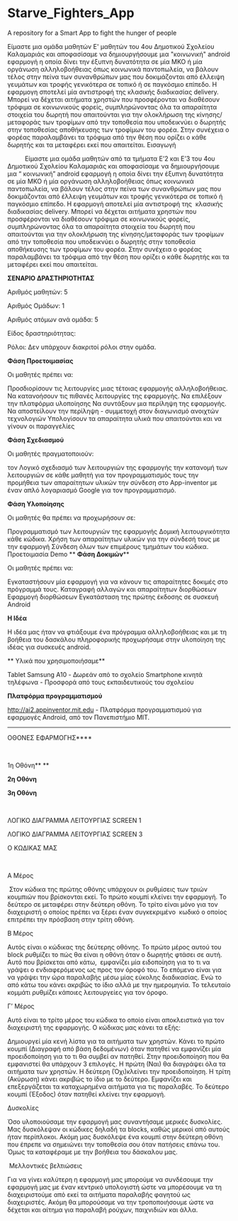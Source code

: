 # Starve_Fighters_App
A repository for a Smart App to fight the hunger of people

Είμαστε μια ομάδα μαθητών Ε' μαθητών του 4ου Δημοτικού Σχολείου Καλαμαριάς και αποφασίσαμε να δημιουργήσουμε μια "κοινωνική" android εφαρμογή η οποία δίνει την έξυπνη δυνατότητα σε μία ΜΚΟ ή μία οργάνωση αλληλοβοήθειας όπως κοινωνικά παντοπωλεία, να βάλουν τέλος στην πείνα των συνανθρώπων μας που δοκιμάζονται από έλλειψη γευμάτων και τροφής γενικότερα σε τοπικό ή σε παγκόσμιο επίπεδο.
	Η εφαρμογη σποτελεί μία αντιστροφή της κλασικής διαδικασίας delivery. Μπορεί να δέχεται αιτήματα χρηστών που προσφέρονται να διαθέσουν τρόφιμα σε κοινωνικούς φορείς, συμπληρώνοντας όλα τα απαραίτητα στοιχεία του δωρητή που απαιτούνται για την ολοκλήρωση της κίνησης/μεταφοράς των τροφίμων από την τοποθεσία που υποδεικνύει ο δωρητής στην τοποθεσίας αποθήκευσης των τροφίμων του φορέα. Στην συνέχεια ο φορέας παραλαμβάνει τα τρόφιμα από την θέση που ορίζει ο κάθε δωρητής και τα μεταφέρει εκεί που απαιτείται.
Εισαγωγή

          Είμαστε μια ομάδα μαθητών από τα τμήματα Ε’2 και Ε’3 του 4ου Δημοτικού Σχολείου Καλαμαριάς και αποφασίσαμε να δημιουργήσουμε μια “ κοινωνική” android εφαρμογή η οποία δίνει την έξυπνη δυνατότητα σε μία ΜΚΟ ή μία οργάνωση αλληλοβοήθειας όπως κοινωνικά παντοπωλεία, να βάλουν τέλος στην πείνα των συνανθρώπων μας που δοκιμάζονται από έλλειψη γευμάτων και τροφής γενικότερα σε τοπικό ή παγκόσμιο επίπεδο. Η εφαρμογή αποτελεί μία αντιστροφή της  κλασικής διαδικασίας delivery. Μπορεί να δέχεται αιτήματα χρηστών που προσφέρονται να διαθέσουν τρόφιμα σε κοινωνικούς φορείς, συμπληρώνοντας όλα τα απαραίτητα στοιχεία του δωρητή που απαιτούνται για την ολοκλήρωση της κίνησης/μεταφοράς των τροφίμων από την τοποθεσία που υποδεικνύει ο δωρητής στην τοποθεσία αποθήκευσης των τροφίμων του φορέα. Στην συνέχεια ο φορέας παραλαμβάνει τα τρόφιμα από την θέση που ορίζει ο κάθε δωρητής και τα μεταφέρει εκεί που απαιτείται.




**ΣΕΝΑΡΙΟ ΔΡΑΣΤΗΡΙΟΤΗΤΑΣ**

Αριθμός μαθητών: 5

Αριθμός Ομάδων: 1

Αριθμός ατόμων ανά ομάδα: 5

Είδος δραστηριότητας:

Ρόλοι: Δεν υπάρχουν διακριτοί ρόλοι στην ομάδα.




**Φάση Προετοιμασίας**

Οι μαθητές πρέπει να:

Προσδιορίσουν τις λειτουργίες μιας τέτοιας εφαρμογής αλληλοβοήθειας.
Να κατανοήσουν τις πιθανές λειτουργίες της εφαρμογής.
Να επιλέξουν την πλατφόρμα υλοποίησης
Να συντάξουν μια περίληψη της εφαρμογής.
Να αποστείλουν την περίληψη - συμμετοχή στον διαγωνισμό ανοιχτών τεχνολογιών
Υπολογίσουν τα απαραίτητα υλικά που απαιτούνται και να γίνουν οι παραγγελίες

**Φάση Σχεδιασμού**

Οι μαθητές πραγματοποιούν:

τον Λογικό σχεδιασμό των λειτουργιών της εφαρμογής
την κατανομή των λειτουργιών σε κάθε μαθητή για τον προγραμματισμός τους
την προμήθεια των απαραίτητων υλικών
την σύνδεση στο App-inventor με έναν απλό λογαριασμό Google για τον προγραμματισμό.

**Φάση Υλοποίησης**

Οι μαθητές θα πρέπει να προχωρήσουν σε:

Προγραμματισμό των λειτουργιών της εφαρμογής
Δομική λειτουργικότητα κάθε κώδικα.
Χρήση των απαραίτητων υλικών για την σύνδεσή τους με την εφαρμογή
Σύνδεση όλων των επιμέρους τμημάτων του κώδικα.
Προετοιμασία Demo
**
**Φάση Δοκιμών****

Οι μαθητές πρέπει να:

Εγκαταστήσουν μία εφαρμογή για να κάνουν τις απαραίτητες δοκιμές στο πρόγραμμά τους.
Καταγραφή αλλαγών και απαραίτητων διορθώσεων
Εφαρμογή διορθώσεων
Εγκατάσταση της πρώτης έκδοσης σε συσκευή Android

**Η Ιδέα**

Η ιδέα μας ήταν να φτιάξουμε ένα πρόγραμμα αλληλοβοήθειας και με τη βοήθεια του δασκάλου πληροφορικής προχωρήσαμε στην υλοποίηση της ιδέας για συσκευές android.



**
Υλικά που χρησιμοποιήσαμε**

Tablet Samsung A10 - Δωρεάν από το σχολείο
Smartphone κινητά τηλέφωνα - Προσφορά από τους εκπαιδευτικούς του σχολείου

**Πλατφόρμα προγραμματισμού**

http://ai2.appinventor.mit.edu - Πλατφόρμα προγραμματισμού για εφαρμογές Android, από τον Πανεπιστήμιο ΜΙΤ.



****
ΟΘΟΝΕΣ ΕΦΑΡΜΟΓΗΣ****

 

1η Οθόνη**
**

**2η Οθόνη**

**3η Οθόνη**

 

ΛΟΓΙΚΟ ΔΙΑΓΡΑΜΜΑ ΛΕΙΤΟΥΡΓΙΑΣ SCREEN 1

ΛΟΓΙΚΟ ΔΙΑΓΡΑΜΜΑ ΛΕΙΤΟΥΡΓΙΑΣ SCREEN 3

Ο ΚΩΔΙΚΑΣ ΜΑΣ

 

Α Μέρος

 Στον κώδικα της πρώτης οθόνης υπάρχουν οι ρυθμίσεις των τριών κουμπιών που βρίσκονται εκεί. Το πρώτο κουμπί κλείνει την εφαρμογή. Το δεύτερο σε μεταφέρει στην δεύτερη οθόνη. Το τρίτο είναι μόνο για τον διαχειριστή ο οποίος πρέπει να ξέρει έναν συγκεκριμένο  κωδικό ο οποίος επιτρέπει την πρόσβαση στην τρίτη οθόνη.

Β Μέρος




Αυτός είναι ο κώδικας της δεύτερης οθόνης. Το πρώτο μέρος αυτού του block ρυθμίζει το πώς θα είναι η οθόνη όταν ο δωρητής φτάσει σε αυτή. Αυτό που βρίσκεται από κάτω,  εμφανίζει μία ειδοποίηση για το τι να γράψει ο ενδιαφερόμενος ως προς τον όροφό του. Το επόμενο είναι για να γράψει την ώρα παραλαβής μέσω μίας εύκολης διαδικασίας. Ενώ το από κάτω του κάνει ακριβώς το ίδιο αλλά με την ημερομηνία. Το τελευταίο κομμάτι ρυθμίζει κάποιες λειτουργείες για τον όροφο.

Γ’ Μέρος




Αυτό είναι το τρίτο μέρος του κώδικα το οποίο είναι αποκλειστικά για τον διαχειριστή της εφαρμογής. Ο κώδικας μας κάνει τα εξής:

Δημιουργεί μία κενή λίστα για τα αιτήματα των χρηστών.
Κάνει το πρώτο κουμπί (Διαγραφή από βάση δεδομένων) όταν πατηθεί να εμφανίζει μία προειδοποίηση για το τι θα συμβεί αν πατηθεί.
Στην προειδοποίηση που θα εμφανιστεί θα υπάρχουν 3 επιλογές. Η πρώτη (Ναι) θα διαγράψει όλα τα αιτήματα των χρηστών. Η δεύτερη (Όχι)κλείνει την προειδοποίηση. Η τρίτη (Ακύρωση) κάνει ακριβώς το ίδιο με το δεύτερο.
Εμφανίζει και επεξεργάζεται τα καταχωρημένα αιτήματα για τις παραλαβές.
Το δεύτερο κουμπί (Έξοδος) όταν πατηθεί κλείνει την εφαρμογή.




Δυσκολίες

Όσο υλοποιούσαμε την εφαρμογή μας συναντήσαμε μερικές δυσκολίες. Μας δυσκόλεψαν οι κώδικες δηλαδή τα blocks, καθώς μερικοί από αυτούς ήταν περίπλοκοι. Ακόμη μας δυσκόλεψε ένα κουμπί στην δεύτερη οθόνη που έπρεπε να σημειώνει την τοποθεσία σου όταν πατήσεις επάνω του. Όμως τα καταφέραμε με την βοήθεια του δάσκαλου μας.

 Μελλοντικές βελτιώσεις

Για να γίνει καλύτερη η εφαρμογή μας μπορούμε να συνδέσουμε την εφαρμογή μας με έναν κεντρικό υπολογιστή ώστε να μπορέσουμε να τη διαχειριστούμε από εκεί τα αιτήματα παραλαβής φαγητού ως διαχειριστές. Ακόμη θα μπορούσαμε να την τροποποιήσουμε ώστε να δέχεται και αίτημα για παραλαβή ρούχων, παιχνιδιών και άλλα.
